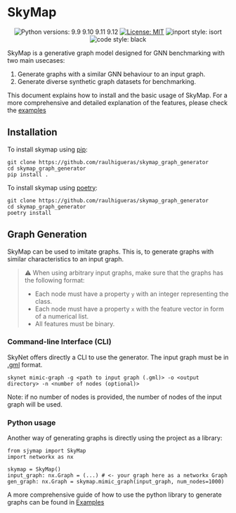 # SkyMap

<p align="center">
<img alt="Python versions: 9.9 9.10 9.11 9.12" src="https://img.shields.io/badge/Python-3.9_3.10_3.11_3.12-green">
<a href="https://github.com/raulhigueras/skymap_graph_generator/LICENSE"><img alt="License: MIT" src="https://img.shields.io/badge/license-MIT-blue"></a>
<img alt="inport style: isort" src="https://img.shields.io/badge/import_style-isort-blue">
<img alt="code style: black" src="https://img.shields.io/badge/code_style-black-blue">
</p>

SkyMap is a generative graph model designed for GNN benchmarking with two main usecases:
1. Generate graphs with a similar GNN behaviour to an input graph.
2. Generate diverse synthetic graph datasets for benchmarking.

This document explains how to install and the basic usage of SkyMap. For a more comprehensive and detailed explanation of the features, please check the [examples](examples)

## Installation

To install skymap using [pip](https://pypi.org):

```{bash}
git clone https://github.com/raulhigueras/skymap_graph_generator
cd skymap_graph_generator
pip install .
```

To install skymap using [poetry](https://python-poetry.org):

```{bash}
git clone https://github.com/raulhigueras/skymap_graph_generator
cd skymap_graph_generator
poetry install
```

## Graph Generation

SkyMap can be used to imitate graphs. This is, to generate graphs with similar characteristics to an input graph. 

> :warning: When using arbitrary input graphs, make sure that the graphs has the following format:
> - Each node must have a property `y` with an integer representing the class.
> - Each node must have a property `x` with the feature vector in form of a numerical list.
> - All features must be binary.  

### Command-line Interface (CLI)

SkyNet offers directly a CLI to use the generator. The input graph must be in [.gml](https://en.wikipedia.org/wiki/Graph_Modelling_Language) format.

```{bash}
skynet mimic-graph -g <path to input graph (.gml)> -o <output directory> -n <number of nodes (optional)>
```

Note: if no number of nodes is provided, the number of nodes of the input graph will be used.

### Python usage

Another way of generating graphs is directly using the project as a library:

```{python}
from sjymap import SkyMap
import networkx as nx

skymap = SkyMap()
input_graph: nx.Graph = (...) # <- your graph here as a networkx Graph
gen_graph: nx.Graph = skymap.mimic_graph(input_graph, num_nodes=1000)
```

A more comprehensive guide of how to use the python library to generate graphs can be found in [Examples](examples/use_skymap.ipynb)

<!--
## Graph Dataset Generation

SkyMap can also be used to generate diverse and complete synthetic graph datasets. Similarly to the graph generation, this feature can be used through a CLI or directly with the Python library.

To generate the dataset, a _Dataset Specification file_ must be provided. This file is a TOML file defining the minimum and maximum value to take for each parameter of the model, and the distribution to use. A small example:

```{toml}
[num_nodes]
start=1000         # Only graphs with 1000 nodes
end=1000

[num_classes]
start=3            # Graphs with 3 to 5 classes, uniformly
end=5

[density]
start=0          # Graphs with densities between 10^0/1000 and 10^3/1000
end=3
distribution="10^/1000"
```

The possible values of distributions are: `uniform` (default), `2^`, `10^`, `10^/1000`. A full example can be seen in [Example Specification File](examples/data/dataset_specs_example.toml)

### Command Line Interface (CLI)

The CLI command for the dataset generation looks like this:

```{bash}
skynet generate-dataset -p <path to dump graphs> -s <dataset specification file> -n <number of graphs>
```

### Python Library

Another way of generating a dataset is through the Python library:

```{python}
output_path = "path/to/dump/dataset"
num_graphs = 3

generator = DatasetGenerator(path=output_path)
generator.generate(specs, num_graphs=num_graphs)
```

A more comprehensive guide of how to use the python library to generate a synthetic graph dataset can be found in [Examples](examples/generate_dataset.ipynb)

-->
